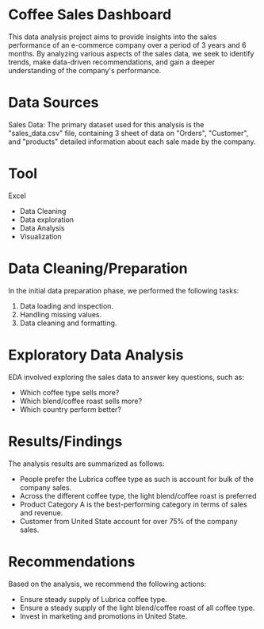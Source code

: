 # Coffee Sales Dashboard

This data analysis project aims to provide insights into the sales performance of an e-commerce company over a period of 3 years and 6 months. By analyzing various aspects of the sales data, we seek to identify trends, make data-driven recommendations, and gain a deeper understanding of the company's performance.

# Data Sources
Sales Data: The primary dataset used for this analysis is the "sales_data.csv" file, containing 3 sheet of data on "Orders", "Customer", and "products" detailed information about each sale made by the company.

# Tool
Excel
  - Data Cleaning
  - Data exploration
  - Data Analysis
  - Visualization

# Data Cleaning/Preparation
In the initial data preparation phase, we performed the following tasks:
1. Data loading and inspection.
2. Handling missing values.
3. Data cleaning and formatting.

# Exploratory Data Analysis
EDA involved exploring the sales data to answer key questions, such as:
- Which coffee type sells more?
- Which blend/coffee roast sells more?
- Which country perform better?

# Results/Findings
The analysis results are summarized as follows:
  - People prefer the Lubrica coffee type as such is account for bulk of the company sales.
  - Across the different coffee type, the light blend/coffee roast is preferred
  - Product Category A is the best-performing category in terms of sales and revenue.
  - Customer from United State account for over 75% of the company sales.

# Recommendations
Based on the analysis, we recommend the following actions:
  - Ensure steady supply of Lubrica coffee type.
  - Ensure a steady supply of the light blend/coffee roast of all coffee type.
  - Invest in marketing and promotions in United State.

